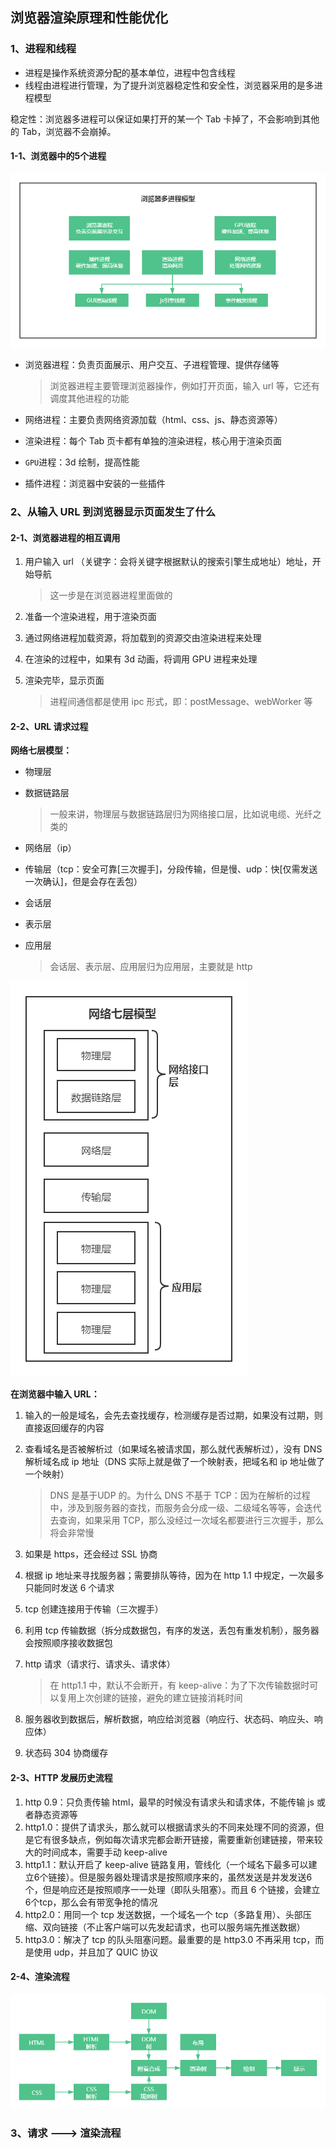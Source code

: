 ## 浏览器渲染原理和性能优化



### 1、进程和线程

- 进程是操作系统资源分配的基本单位，进程中包含线程
- 线程由进程进行管理，为了提升浏览器稳定性和安全性，浏览器采用的是多进程模型

稳定性：浏览器多进程可以保证如果打开的某一个 Tab 卡掉了，不会影响到其他的 Tab，浏览器不会崩掉。



#### 1-1、浏览器中的5个进程

![](../imgs/img8.png)

- 浏览器进程：负责页面展示、用户交互、子进程管理、提供存储等

  > 浏览器进程主要管理浏览器操作，例如打开页面，输入 url 等，它还有调度其他进程的功能

- 网络进程：主要负责网络资源加载（html、css、js、静态资源等）

- 渲染进程：每个 Tab 页卡都有单独的渲染进程，核心用于渲染页面

- `GPU`进程：3d 绘制，提高性能

- 插件进程：浏览器中安装的一些插件



### 2、从输入 URL 到浏览器显示页面发生了什么



#### 2-1、浏览器进程的相互调用

1. 用户输入 url （关键字：会将关键字根据默认的搜索引擎生成地址）地址，开始导航

   > 这一步是在浏览器进程里面做的

2. 准备一个渲染进程，用于渲染页面

3. 通过网络进程加载资源，将加载到的资源交由渲染进程来处理

4. 在渲染的过程中，如果有 3d 动画，将调用 GPU 进程来处理

5. 渲染完毕，显示页面

   > 进程间通信都是使用 ipc 形式，即：postMessage、webWorker 等



#### 2-2、URL 请求过程

**网络七层模型：**

- 物理层

- 数据链路层

  > 一般来讲，物理层与数据链路层归为网络接口层，比如说电缆、光纤之类的

- 网络层（ip）

- 传输层（tcp：安全可靠[三次握手]，分段传输，但是慢、udp：快[仅需发送一次确认]，但是会存在丢包）

- 会话层

- 表示层

- 应用层

  > 会话层、表示层、应用层归为应用层，主要就是 http

![](../imgs/img9.png)

**在浏览器中输入 URL：**

1. 输入的一般是域名，会先去查找缓存，检测缓存是否过期，如果没有过期，则直接返回缓存的内容

2. 查看域名是否被解析过（如果域名被请求国，那么就代表解析过），没有 DNS 解析域名成 ip 地址（DNS 实际上就是做了一个映射表，把域名和 ip 地址做了一个映射）

   > DNS 是基于UDP 的。为什么 DNS 不基于 TCP：因为在解析的过程中，涉及到服务器的查找，而服务会分成一级、二级域名等等，会迭代去查询，如果采用 TCP，那么没经过一次域名都要进行三次握手，那么将会非常慢

3. 如果是 https，还会经过 SSL 协商

4. 根据 ip 地址来寻找服务器；需要排队等待，因为在 http 1.1 中规定，一次最多只能同时发送 6 个请求

5. tcp 创建连接用于传输（三次握手）

6. 利用 tcp 传输数据（拆分成数据包，有序的发送，丢包有重发机制），服务器会按照顺序接收数据包

7. http 请求（请求行、请求头、请求体）

   > 在 http1.1 中，默认不会断开，有 keep-alive：为了下次传输数据时可以复用上次创建的链接，避免的建立链接消耗时间

8. 服务器收到数据后，解析数据，响应给浏览器（响应行、状态码、响应头、响应体）

9. 状态码 304 协商缓存



#### 2-3、HTTP 发展历史流程

1. http 0.9：只负责传输 html，最早的时候没有请求头和请求体，不能传输 js 或者静态资源等
2. http1.0：提供了请求头，那么就可以根据请求头的不同来处理不同的资源，但是它有很多缺点，例如每次请求完都会断开链接，需要重新创建链接，带来较大的时间成本，需要手动 keep-alive
3. http1.1：默认开启了 keep-alive 链路复用，管线化（一个域名下最多可以建立6个链接）。但是服务器处理请求是按照顺序来的，虽然发送是并发发送6个，但是响应还是按照顺序一一处理（即队头阻塞）。而且 6 个链接，会建立6个tcp，那么会有带宽争抢的情况
4. http2.0：用同一个 tcp 发送数据，一个域名一个 tcp（多路复用）、头部压缩、双向链接（不止客户端可以先发起请求，也可以服务端先推送数据）
5. http3.0：解决了 tcp 的队头阻塞问题。最重要的是 http3.0 不再采用 tcp，而是使用 udp，并且加了 QUIC 协议


#### 2-4、渲染流程

![](../imgs/img10.png)



### 3、请求 ---> 渲染流程

